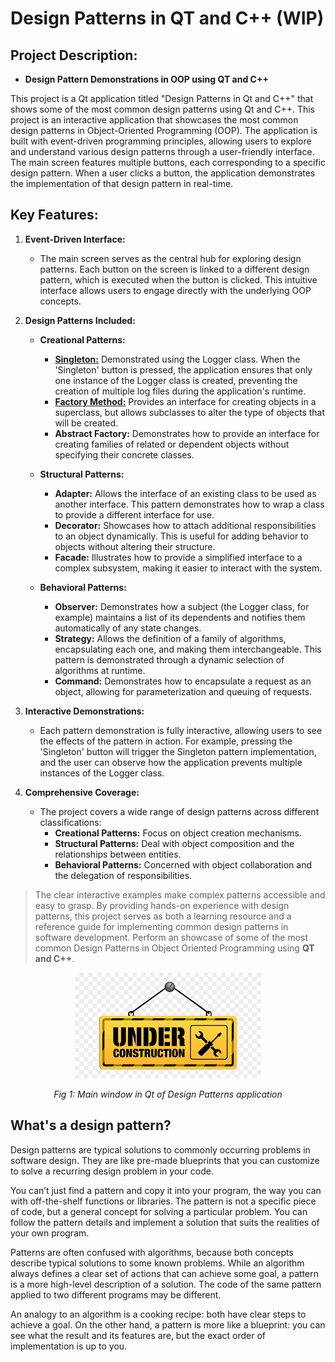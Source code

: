 # Design Patterns in QT and C++ **(WIP)**

## Project Description: 
 - **Design Pattern Demonstrations in OOP using QT and C++**

This project is a Qt application titled "Design Patterns in Qt and C++" that shows some of the most common design patterns using Qt and C++.
This project is an interactive application that showcases the most common design patterns in Object-Oriented Programming (OOP). 
The application is built with event-driven programming principles, allowing users to explore and understand various design patterns through a user-friendly 
interface. The main screen features multiple buttons, each corresponding to a specific design pattern. When a user clicks a button, the application demonstrates 
the implementation of that design pattern in real-time.

## Key Features:
1. **Event-Driven Interface:**

    - The main screen serves as the central hub for exploring design patterns. Each button on the screen is linked to a different design pattern, which is executed when the button is clicked. This intuitive interface allows users to engage directly with the underlying OOP concepts.

2. **Design Patterns Included:**

    - **Creational Patterns:**

        -  [**Singleton:**](singleton/README.md) Demonstrated using the Logger class. When the 'Singleton' button is pressed, the application ensures that only one instance of the Logger class is created, preventing the creation of multiple log files during the application's runtime.
        -  [**Factory Method:**](factory_method_v1/README.md) Provides an interface for creating objects in a superclass, but allows subclasses to alter the type of objects that will be created.
        - **Abstract Factory:** Demonstrates how to provide an interface for creating families of related or dependent objects without specifying their concrete classes.
    - **Structural Patterns:**

        - **Adapter:** Allows the interface of an existing class to be used as another interface. This pattern demonstrates how to wrap a class to provide a different interface for use.
        - **Decorator:** Showcases how to attach additional responsibilities to an object dynamically. This is useful for adding behavior to objects without altering their structure.
        - **Facade:** Illustrates how to provide a simplified interface to a complex subsystem, making it easier to interact with the system.
    - **Behavioral Patterns:**

        - **Observer:** Demonstrates how a subject (the Logger class, for example) maintains a list of its dependents and notifies them automatically of any state changes.
        - **Strategy:** Allows the definition of a family of algorithms, encapsulating each one, and making them interchangeable. This pattern is demonstrated through a dynamic selection of algorithms at runtime.
        - **Command:** Demonstrates how to encapsulate a request as an object, allowing for parameterization and queuing of requests.

3. **Interactive Demonstrations:**

    - Each pattern demonstration is fully interactive, allowing users to see the effects of the pattern in action. For example, pressing the 'Singleton' button will trigger the Singleton pattern implementation, and the user can observe how the application prevents multiple instances of the Logger class.

4. **Comprehensive Coverage:**

    - The project covers a wide range of design patterns across different classifications:
        - **Creational Patterns:** Focus on object creation mechanisms.
        - **Structural Patterns:** Deal with object composition and the relationships between entities.
        - **Behavioral Patterns:** Concerned with object collaboration and the delegation of responsibilities.

>The clear interactive examples make complex patterns accessible and easy to grasp.
By providing hands-on experience with design patterns, this project serves as both a learning resource and a reference guide for implementing common design patterns in software development.
Perform an showcase of some of the most common Design Patterns in Object Oriented Programming using **QT and C++**.

<p align="center">
  <img src="images/underconstruction.png" width="298" height="169" alt="Main window in Qt of Design Patterns application">
</p>
<p align="center">

<p align="center">
  <em>Fig 1: Main window in Qt of Design Patterns application</em>
</p>


## What's a design pattern?
Design patterns are typical solutions to commonly occurring problems in software design. They are like pre-made blueprints that you can customize
to solve a recurring design problem in your code.

You can’t just find a pattern and copy it into your program, the way you can with off-the-shelf functions or libraries. The pattern is not a 
specific piece of code, but a general concept for solving a particular problem. You can follow the pattern details and implement a solution 
that suits the realities of your own program.

Patterns are often confused with algorithms, because both concepts describe typical solutions to some known problems. While an algorithm always 
defines a clear set of actions that can achieve some goal, a pattern is a more high-level description of a solution. The code of the same pattern 
applied to two different programs may be different.

An analogy to an algorithm is a cooking recipe: both have clear steps to achieve a goal. On the other hand, a pattern is more like a blueprint: 
you can see what the result and its features are, but the exact order of implementation is up to you.

